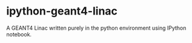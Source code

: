 ipython-geant4-linac
====================

A GEANT4 Linac written purely in the python environment using IPython notebook.
